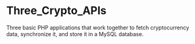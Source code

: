 # Three_Crypto_APIs
Three basic PHP applications that work together to fetch cryptocurrency data, synchronize it, and store it in a MySQL database.
